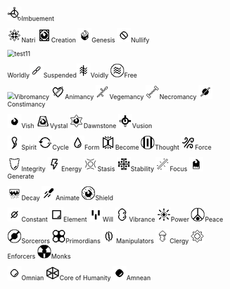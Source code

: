 <img src="https://lh6.googleusercontent.com/H9KRtlIY9T9EMm-IhHSlgNWm6_kuOXM7CvoN7VJ5LkskNRj_iCz8GujY5hVpZqdGl8AtsKDkfAjGK58NRChuKbUIjFSiwjBBHZVZJx70kHz3MCdd4XLYXR83DJ5K8DpP8_MsIRzO" title="" alt="" width="627">

![test](images\imbuement.png)Imbuement

 ![](images\natri.png)Natri ![](images\creation.png)Creation ![](images\genesis.png)Genesis ![](images\nullifcation.png)Nullify

![test11](\images\bound.png)

Worldly![](images\suspended.png)Suspended![](images\free.png)Voidly ![](images\ascended.png)Free

![](\images\vibromancy.png)Vibromancy ![](images\animancy.png)Animancy ![](images\vegemancy.png)Vegemancy ![](images\necromancy.png)Necromancy ![](images\constimancy.png)Constimancy

![](images\Vish.png)Vish ![](images\vystal.png)Vystal ![](images\vishrune.png)Dawnstone ![](images\vusion.png)Vusion

![](images\spirit.png)Spirit ![](images\cycle.png)Cycle ![](images\phase.png)Form ![](images\become.png)Become ![](images\thought.png)Thought ![](images\force.png)Force

![](images\integrity.png)Integrity ![](images\energy.png)Energy ![](images\stasis.png)Stasis ![](images\stability.png)Stability ![](images\focus.png)Focus ![](images\generate.png)Generate

![](images\decay.png)Decay ![](images\animation.png)Animate ![](images\shield.png)Shield

![](images\constant.png)Constant ![](images\element.png)Element ![](images\will.png)Will ![](images\vibrance.png)Vibrance ![](images\power.png)Power ![](images\peace.png)Peace

![](images\sorcerors.png)Sorcerors ![](images\primordians.png)Primordians ![](images\manipulators.png)Manipulators ![](images\clergy.png)Clergy ![](images\enforcers.png)Enforcers ![](images\monks.png)Monks

![](images\omni.png)Omnian ![](images\coreofhumanity.png)Core of Humanity ![](images\amne.png)Amnean

<img title="" src="https://lh4.googleusercontent.com/PgToylht5QGbDtgrRW4TcZyTgkhyP81K90KOy9-L4CEgBgybDLDaoaM_SiEZ7y4Zt_Hsau1lLVcPC009NS8GDB95bCxlDMPdKrmVSNtcrP8_CZMrvEu_9H2cegAAIPZdgFPVJ0Ae" alt="" width="261">
